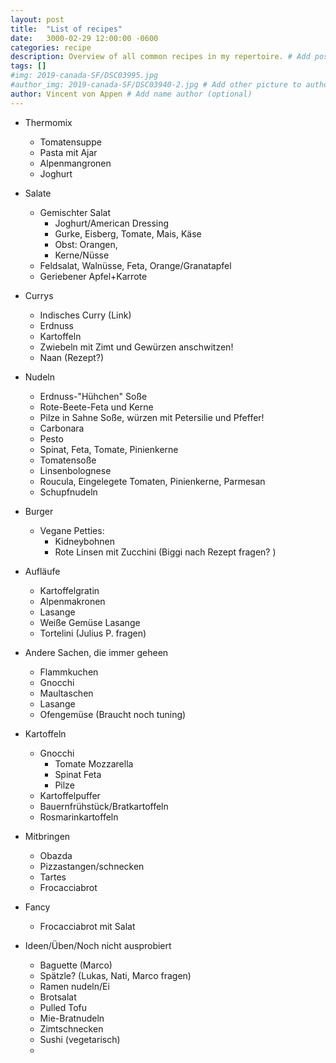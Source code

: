 ```yaml
---
layout: post
title:  "List of recipes"
date:   3000-02-29 12:00:00 -0600
categories: recipe
description: Overview of all common recipes in my repertoire. # Add post description 
tags: []
#img: 2019-canada-SF/DSC03995.jpg
#author_img: 2019-canada-SF/DSC03940-2.jpg # Add other picture to author box
author: Vincent von Appen # Add name author (optional)
---
```



- Thermomix 
    - Tomatensuppe
    - Pasta mit Ajar 
    - Alpenmangronen 
    - Joghurt


- Salate 
    - Gemischter Salat
      - Joghurt/American Dressing 
      - Gurke, Eisberg, Tomate, Mais, Käse
      - Obst: Orangen, 
      - Kerne/Nüsse
    - Feldsalat, Walnüsse, Feta, Orange/Granatapfel 
    - Geriebener Apfel+Karrote  

- Currys 
    - Indisches Curry (Link)
    - Erdnuss
    - Kartoffeln  
    - Zwiebeln mit Zimt und Gewürzen anschwitzen!
    - Naan (Rezept?)

- Nudeln 
    - Erdnuss-"Hühchen" Soße 
    - Rote-Beete-Feta und Kerne
    - Pilze in Sahne Soße, würzen mit Petersilie und Pfeffer! 
    - Carbonara
    - Pesto
    - Spinat, Feta, Tomate, Pinienkerne
    - Tomatensoße
    - Linsenbolognese
    - Roucula, Eingelegete Tomaten, Pinienkerne, Parmesan
    - Schupfnudeln

- Burger 
    - Vegane Petties:
        - Kidneybohnen
        - Rote Linsen mit Zucchini (Biggi nach Rezept fragen? )

- Aufläufe 
  - Kartoffelgratin
  - Alpenmakronen
  - Lasange
  - Weiße Gemüse Lasange
  - Tortelini (Julius P. fragen)

- Andere Sachen, die immer geheen 
    - Flammkuchen 
    - Gnocchi 
    - Maultaschen 
    - Lasange
    - Ofengemüse (Braucht noch tuning)

- Kartoffeln 
    - Gnocchi
        - Tomate Mozzarella
        - Spinat Feta
        - Pilze
    - Kartoffelpuffer
    - Bauernfrühstück/Bratkartoffeln
    - Rosmarinkartoffeln

- Mitbringen 
  - Obazda
  - Pizzastangen/schnecken
  - Tartes
  - Frocacciabrot

- Fancy 
  - Frocacciabrot mit Salat 



- Ideen/Üben/Noch nicht ausprobiert
    - Baguette (Marco)
    - Spätzle? (Lukas, Nati, Marco fragen)
    - Ramen nudeln/Ei  
    - Brotsalat 
    - Pulled Tofu 
    - Mie-Bratnudeln 
    - Zimtschnecken 
    - Sushi (vegetarisch)
    - 


